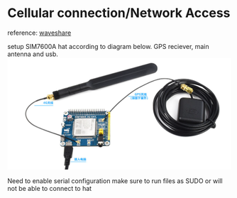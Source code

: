 # Cellular connection/Network Access

reference: [waveshare](https://www.waveshare.com/wiki/SIM7600E-H_4G_HAT)


setup SIM7600A hat according to diagram below. GPS reciever, main antenna and usb.
![SIM7600A hat setup](SIM7600A.png)

Need to enable serial configuration
make sure to run files as SUDO or will not be able to connect to hat

